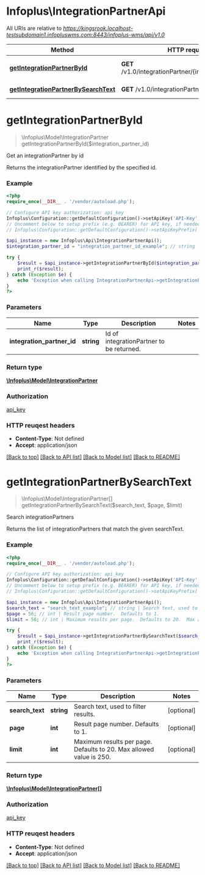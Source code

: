 # Infoplus\IntegrationPartnerApi

All URIs are relative to *https://kingsrook.localhost-testsubdomain1.infopluswms.com:8443/infoplus-wms/api/v1.0*

Method | HTTP request | Description
------------- | ------------- | -------------
[**getIntegrationPartnerById**](IntegrationPartnerApi.md#getIntegrationPartnerById) | **GET** /v1.0/integrationPartner/{integrationPartnerId} | Get an integrationPartner by id
[**getIntegrationPartnerBySearchText**](IntegrationPartnerApi.md#getIntegrationPartnerBySearchText) | **GET** /v1.0/integrationPartner/search | Search integrationPartners


# **getIntegrationPartnerById**
> \Infoplus\Model\IntegrationPartner getIntegrationPartnerById($integration_partner_id)

Get an integrationPartner by id

Returns the integrationPartner identified by the specified id.

### Example 
```php
<?php
require_once(__DIR__ . '/vendor/autoload.php');

// Configure API key authorization: api_key
Infoplus\Configuration::getDefaultConfiguration()->setApiKey('API-Key', 'YOUR_API_KEY');
// Uncomment below to setup prefix (e.g. BEARER) for API key, if needed
// Infoplus\Configuration::getDefaultConfiguration()->setApiKeyPrefix('API-Key', 'BEARER');

$api_instance = new Infoplus\Api\IntegrationPartnerApi();
$integration_partner_id = "integration_partner_id_example"; // string | Id of integrationPartner to be returned.

try { 
    $result = $api_instance->getIntegrationPartnerById($integration_partner_id);
    print_r($result);
} catch (Exception $e) {
    echo 'Exception when calling IntegrationPartnerApi->getIntegrationPartnerById: ', $e->getMessage(), "\n";
}
?>
```

### Parameters

Name | Type | Description  | Notes
------------- | ------------- | ------------- | -------------
 **integration_partner_id** | **string**| Id of integrationPartner to be returned. | 

### Return type

[**\Infoplus\Model\IntegrationPartner**](IntegrationPartner.md)

### Authorization

[api_key](../README.md#api_key)

### HTTP reuqest headers

 - **Content-Type**: Not defined
 - **Accept**: application/json

[[Back to top]](#) [[Back to API list]](../README.md#documentation-for-api-endpoints) [[Back to Model list]](../README.md#documentation-for-models) [[Back to README]](../README.md)

# **getIntegrationPartnerBySearchText**
> \Infoplus\Model\IntegrationPartner[] getIntegrationPartnerBySearchText($search_text, $page, $limit)

Search integrationPartners

Returns the list of integrationPartners that match the given searchText.

### Example 
```php
<?php
require_once(__DIR__ . '/vendor/autoload.php');

// Configure API key authorization: api_key
Infoplus\Configuration::getDefaultConfiguration()->setApiKey('API-Key', 'YOUR_API_KEY');
// Uncomment below to setup prefix (e.g. BEARER) for API key, if needed
// Infoplus\Configuration::getDefaultConfiguration()->setApiKeyPrefix('API-Key', 'BEARER');

$api_instance = new Infoplus\Api\IntegrationPartnerApi();
$search_text = "search_text_example"; // string | Search text, used to filter results.
$page = 56; // int | Result page number.  Defaults to 1.
$limit = 56; // int | Maximum results per page.  Defaults to 20.  Max allowed value is 250.

try { 
    $result = $api_instance->getIntegrationPartnerBySearchText($search_text, $page, $limit);
    print_r($result);
} catch (Exception $e) {
    echo 'Exception when calling IntegrationPartnerApi->getIntegrationPartnerBySearchText: ', $e->getMessage(), "\n";
}
?>
```

### Parameters

Name | Type | Description  | Notes
------------- | ------------- | ------------- | -------------
 **search_text** | **string**| Search text, used to filter results. | [optional] 
 **page** | **int**| Result page number.  Defaults to 1. | [optional] 
 **limit** | **int**| Maximum results per page.  Defaults to 20.  Max allowed value is 250. | [optional] 

### Return type

[**\Infoplus\Model\IntegrationPartner[]**](IntegrationPartner.md)

### Authorization

[api_key](../README.md#api_key)

### HTTP reuqest headers

 - **Content-Type**: Not defined
 - **Accept**: application/json

[[Back to top]](#) [[Back to API list]](../README.md#documentation-for-api-endpoints) [[Back to Model list]](../README.md#documentation-for-models) [[Back to README]](../README.md)

